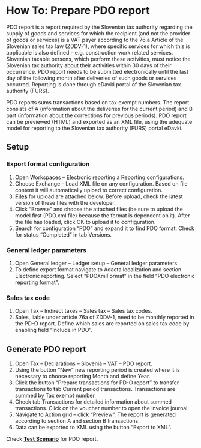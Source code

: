 # How To: Prepare PDO report

PDO report is a report required by the Slovenian tax authority regarding the supply of goods and services for which the recipient (and not the provider of goods or services) is a VAT payer according to the 76.a Article of the Slovenian sales tax law (ZDDV-1), where specific services for which this is applicable is also defined – e.g. construction work related services. Slovenian taxable persons, which perform these activities, must notice the Slovenian tax authority about their activities within 30 days of their occurrence. PDO report needs to be submitted electronically until the last day of the following month after deliveries of such goods or services occurred. Reporting is done through eDavki portal of the Slovenian tax authority (FURS).

PDO reports sums transactions based on tax exempt numbers. The report consists of A (information about the deliveries for the current period) and B part (information about the corrections for previous periods). PDO report can be previewed (HTML) and exported as an XML file, using the adequate model for reporting to the Slovenian tax authority (FURS) portal eDavki.

## **Setup**  

### Export format configuration 

1. Open Workspaces – Electronic reporting à Reporting configurations.
2. Choose Exchange – Load XML file on any configuration. Based on file content it will automatically upload to correct configuration. 
3. **[Files](PDO-Report.zip)** for upload are attached below. Before upload, check the latest version of these files with the developer.  
4. Click “Browse” and choose the attached files (be sure to upload the model first (PDO.xml file) because the format is dependent on it). After the file has loaded, click OK to upload it to configuration. 
5. Search for configuration “PDO” and expand it to find PDO format. Check for status “Completed” in tab Versions. 

### General ledger parameters

1. Open General ledger – Ledger setup – General ledger parameters.
2. To define export format navigate to Adacta localization and section Electronic reporting. Select “PDOXmlFormat” in the field “PDO electronic reporting format". 

### Sales tax code 

1. Open Tax – Indirect taxes – Sales tax – Sales tax codes.
2. Sales, liable under article 76a of ZDDV-1, need to be monthly reported in the PD-O report. Define which sales are reported on sales tax code by enabling field “Include in PDO”.  

## **Generate PDO report** 

1. Open Tax – Declarations – Slovenia – VAT – PDO report.
2. Using the button “New” new reporting period is created where it is necessary to choose reporting Month and define Year. 
3. Click the button “Prepare transactions for PD-O report” to transfer transactions to tab Current period transactions. Transactions are summed by Tax exempt number. 
4. Check tab Transactions for detailed information about summed transactions. Click on the voucher number to open the invoice journal. 
5. Navigate to Action grid – click “Preview”. The report is generated according to section A and section B transactions.
6. Data can be exported to XML using the button “Export to XML”.  

Check **[Test Scenario](PDO-Report.zip)** for PDO report.
